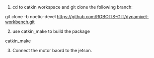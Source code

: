 1) cd to catkin workspace and git clone the following branch:


git clone -b noetic-devel https://github.com/ROBOTIS-GIT/dynamixel-workbench.git 

2) use catkin_make to build the package

catkin_make

3) Connect the motor baord to the jetson.
